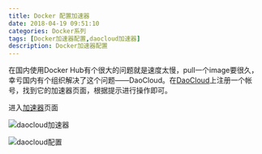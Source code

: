 ```yaml
---
title: Docker 配置加速器
date: 2018-04-19 09:51:10
categories: Docker系列
tags: [Docker加速器配置,daocloud加速器]
description: Docker加速器配置
---
```


在国内使用Docker Hub有个很大的问题就是速度太慢，pull一个image要很久，幸亏国内有个组织解决了这个问题——DaoCloud。在[DaoCloud](http://www.daocloud.io/#)上注册一个帐号，找到它的加速器页面，根据提示进行操作即可。

进入[加速器](http://www.daocloud.io/mirror#accelerator-doc)页面

![daocloud加速器](http://op7wplti1.bkt.clouddn.com/daocloud_%E5%8A%A0%E9%80%9F%E5%99%A8.png)

![daocloud配置](http://op7wplti1.bkt.clouddn.com/%E5%8A%A0%E9%80%9F%E9%85%8D%E7%BD%AE.png)

